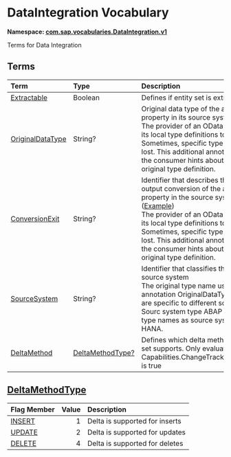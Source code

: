 # DataIntegration Vocabulary
**Namespace: [com.sap.vocabularies.DataIntegration.v1](DataIntegration.xml)**

Terms for Data Integration


## Terms

Term|Type|Description
:---|:---|:----------
[Extractable](./DataIntegration.xml#L32:~:text=<Term%20Name="-,Extractable,-")|Boolean|<a name="Extractable"></a>Defines if entity set is extractable
[OriginalDataType](./DataIntegration.xml#L35:~:text=<Term%20Name="-,OriginalDataType,-")|String?|<a name="OriginalDataType"></a>Original data type of the annotated property in its source system ([Example](./DataIntegration.xml#L38))<br>The provider of an OData service maps its local type definitions to Edm types. Sometimes, specific type information is lost. This additional annotation gives the consumer hints about the type original type definition.
[ConversionExit](./DataIntegration.xml#L44:~:text=<Term%20Name="-,ConversionExit,-")|String?|<a name="ConversionExit"></a>Identifier that describes the special output conversion of the annotated property in the source system ([Example](./DataIntegration.xml#L47))<br>The provider of an OData service maps its local type definitions to Edm types. Sometimes, specific type information is lost. This additional annotation gives the consumer hints about the type original type definition.
[SourceSystem](./DataIntegration.xml#L53:~:text=<Term%20Name="-,SourceSystem,-")|String?|<a name="SourceSystem"></a>Identifier that classifies the type of the source system<br>The original type name used in annotation OriginalDataType depend are specific to different source system. Sourc system type ABAP uses other type names as source system type HANA.
[DeltaMethod](./DataIntegration.xml#L68:~:text=<Term%20Name="-,DeltaMethod,-")|[DeltaMethodType?](#DeltaMethodType)|<a name="DeltaMethod"></a>Defines which delta method the entity set supports. Only evaluated if Capabilities.ChangeTracking/Supported is true

## <a name="DeltaMethodType"></a>[DeltaMethodType](./DataIntegration.xml#L57:~:text=<EnumType%20Name="-,DeltaMethodType,-")


Flag Member|Value|Description
:-----|----:|:----------
[INSERT](./DataIntegration.xml#L58:~:text=<EnumType%20Name="-,DeltaMethodType,-")|1|Delta is supported for inserts
[UPDATE](./DataIntegration.xml#L61:~:text=<EnumType%20Name="-,DeltaMethodType,-")|2|Delta is supported for updates
[DELETE](./DataIntegration.xml#L64:~:text=<EnumType%20Name="-,DeltaMethodType,-")|4|Delta is supported for deletes
